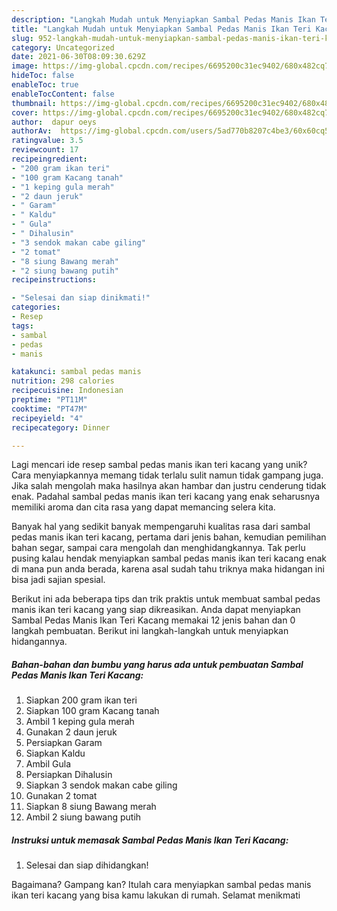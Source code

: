 ```yaml
---
description: "Langkah Mudah untuk Menyiapkan Sambal Pedas Manis Ikan Teri Kacang, Enak"
title: "Langkah Mudah untuk Menyiapkan Sambal Pedas Manis Ikan Teri Kacang, Enak"
slug: 952-langkah-mudah-untuk-menyiapkan-sambal-pedas-manis-ikan-teri-kacang-enak
category: Uncategorized
date: 2021-06-30T08:09:30.629Z
image: https://img-global.cpcdn.com/recipes/6695200c31ec9402/680x482cq70/sambal-pedas-manis-ikan-teri-kacang-foto-resep-utama.jpg
hideToc: false
enableToc: true
enableTocContent: false
thumbnail: https://img-global.cpcdn.com/recipes/6695200c31ec9402/680x482cq70/sambal-pedas-manis-ikan-teri-kacang-foto-resep-utama.jpg
cover: https://img-global.cpcdn.com/recipes/6695200c31ec9402/680x482cq70/sambal-pedas-manis-ikan-teri-kacang-foto-resep-utama.jpg
author:  dapur oeys
authorAv:  https://img-global.cpcdn.com/users/5ad770b8207c4be3/60x60cq50/avatar.jpg
ratingvalue: 3.5
reviewcount: 17
recipeingredient:
- "200 gram ikan teri"
- "100 gram Kacang tanah"
- "1 keping gula merah"
- "2 daun jeruk"
- " Garam"
- " Kaldu"
- " Gula"
- " Dihalusin"
- "3 sendok makan cabe giling"
- "2 tomat"
- "8 siung Bawang merah"
- "2 siung bawang putih"
recipeinstructions:

- "Selesai dan siap dinikmati!"
categories:
- Resep
tags:
- sambal
- pedas
- manis

katakunci: sambal pedas manis 
nutrition: 298 calories
recipecuisine: Indonesian
preptime: "PT11M"
cooktime: "PT47M"
recipeyield: "4"
recipecategory: Dinner

---
```



Lagi mencari ide resep sambal pedas manis ikan teri kacang yang unik? Cara menyiapkannya memang tidak terlalu sulit namun tidak gampang juga. Jika salah mengolah maka hasilnya akan hambar dan justru cenderung tidak enak. Padahal sambal pedas manis ikan teri kacang yang enak seharusnya memiliki aroma dan cita rasa yang dapat memancing selera kita.


Banyak hal yang sedikit banyak mempengaruhi kualitas rasa dari sambal pedas manis ikan teri kacang, pertama dari jenis bahan, kemudian pemilihan bahan segar, sampai cara mengolah dan menghidangkannya. Tak perlu pusing kalau hendak menyiapkan sambal pedas manis ikan teri kacang enak di mana pun anda berada, karena asal sudah tahu triknya maka hidangan ini bisa jadi sajian spesial.




Berikut ini ada beberapa tips dan trik praktis untuk membuat sambal pedas manis ikan teri kacang yang siap dikreasikan. Anda dapat menyiapkan Sambal Pedas Manis Ikan Teri Kacang memakai 12 jenis bahan dan 0 langkah pembuatan. Berikut ini langkah-langkah untuk menyiapkan hidangannya.

<!--inarticleads1-->

##### Bahan-bahan dan bumbu yang harus ada untuk pembuatan Sambal Pedas Manis Ikan Teri Kacang:

1. Siapkan 200 gram ikan teri
1. Siapkan 100 gram Kacang tanah
1. Ambil 1 keping gula merah
1. Gunakan 2 daun jeruk
1. Persiapkan  Garam
1. Siapkan  Kaldu
1. Ambil  Gula
1. Persiapkan  Dihalusin
1. Siapkan 3 sendok makan cabe giling
1. Gunakan 2 tomat
1. Siapkan 8 siung Bawang merah
1. Ambil 2 siung bawang putih




<!--inarticleads2-->

##### Instruksi untuk memasak Sambal Pedas Manis Ikan Teri Kacang:


1. Selesai dan siap dihidangkan!



Bagaimana? Gampang kan? Itulah cara menyiapkan sambal pedas manis ikan teri kacang yang bisa kamu lakukan di rumah. Selamat menikmati
